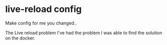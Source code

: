 # live-reload config

  Make config for me you changed..
  
 
  The Live reload problem I've had the problem I was able to find the solution on the docker.
